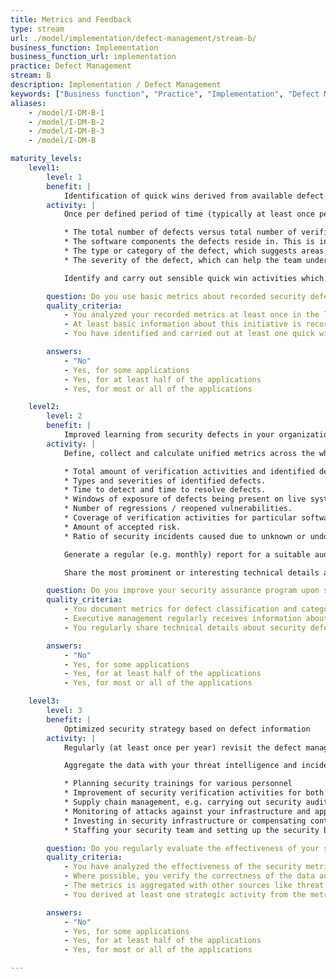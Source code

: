 ```yaml
---
title: Metrics and Feedback
type: stream
url: ./model/implementation/defect-management/stream-b/
business_function: Implementation
business_function_url: implementation
practice: Defect Management
stream: B
description: Implementation / Defect Management
keywords: ["Business function", "Practice", "Implementation", "Defect Management"]
aliases:
    - /model/I-DM-B-1
    - /model/I-DM-B-2
    - /model/I-DM-B-3
    - /model/I-DM-B

maturity_levels:
    level1:
        level: 1
        benefit: |
            Identification of quick wins derived from available defect information
        activity: |
            Once per defined period of time (typically at least once per year), go over your both resolved and still open recorded security defects in every team and extract basic metrics from the available data. These might include:

            * The total number of defects versus total number of verification activities. This could give you an idea whether you're looking for defects with an adequate intensity and quality.
            * The software components the defects reside in. This is indicative of where attention might be most required, and where security flaws might be more likely to appear in the future again.
            * The type or category of the defect, which suggests areas where the development team need further training.
            * The severity of the defect, which can help the team understand the software's risk exposure.

            Identify and carry out sensible quick win activities which you can derive from the newly acquired knowledge. These might include things like a knowledge sharing session about one particular vulnerability type or carrying out / automating a security scan.

        question: Do you use basic metrics about recorded security defects to carry out quick win improvement activities?
        quality_criteria:
            - You analyzed your recorded metrics at least once in the last year
            - At least basic information about this initiative is recorded and available
            - You have identified and carried out at least one quick win activity based on the data

        answers:
            - "No"
            - Yes, for some applications
            - Yes, for at least half of the applications
            - Yes, for most or all of the applications

    level2:
        level: 2
        benefit: |
            Improved learning from security defects in your organization
        activity: |
            Define, collect and calculate unified metrics across the whole organization. These might include:

            * Total amount of verification activities and identified defects.
            * Types and severities of identified defects.
            * Time to detect and time to resolve defects.
            * Windows of exposure of defects being present on live systems.
            * Number of regressions / reopened vulnerabilities.
            * Coverage of verification activities for particular software components.
            * Amount of accepted risk.
            * Ratio of security incidents caused due to unknown or undocumented security defects.

            Generate a regular (e.g. monthly) report for a suitable audience. This would typically reach audience like managers and security officer and engineers. Use the information in the report as an input for your security strategy, e.g. improving trainings or security verification activities.

            Share the most prominent or interesting technical details about security defects including the fixing strategy to other teams once these defects are fixed, e.g. in a regular knowledge sharing meeting. This will help scale the learning effect from defects to the whole organization and limit their occurrence in the future.

        question: Do you improve your security assurance program upon standardized metrics?
        quality_criteria:
            - You document metrics for defect classification and categorization and keep them up to date
            - Executive management regularly receives information about defects and has acted upon it in the last year
            - You regularly share technical details about security defects among teams

        answers:
            - "No"
            - Yes, for some applications
            - Yes, for at least half of the applications
            - Yes, for most or all of the applications

    level3:
        level: 3
        benefit: |
            Optimized security strategy based on defect information
        activity: |
            Regularly (at least once per year) revisit the defect management metrics you're collecting and compare the effort needed to collect and track these to the expected outcomes. Make knowledgeable decision about removing metrics which don't deliver the overall expected value. Wherever possible, include and automate verification activities for the quality of the collected data and ensure sustainable improvement if any differences are detected.

            Aggregate the data with your threat intelligence and incident management metrics and use the results as input for other initiatives over the whole organization, such as:

            * Planning security trainings for various personnel
            * Improvement of security verification activities for both internally and externally develeoped collected
            * Supply chain management, e.g. carrying out security audits of partner organizations
            * Monitoring of attacks against your infrastructure and applications
            * Investing in security infrastructure or compensating controls
            * Staffing your security team and setting up the security budget

        question: Do you regularly evaluate the effectiveness of your security metrics so that its input helps drive your security strategy?
        quality_criteria:
            - You have analyzed the effectiveness of the security metrics at least once in the last year
            - Where possible, you verify the correctness of the data automatically
            - The metrics is aggregated with other sources like threat intelligence or incident management
            - You derived at least one strategic activity from the metrics in the last year

        answers:
            - "No"
            - Yes, for some applications
            - Yes, for at least half of the applications
            - Yes, for most or all of the applications

---
```

